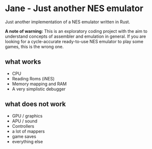 # Jane - Just another NES emulator

Just another implementation of a NES emulator written in Rust.

**A note of warning:** This is an exploratory coding project with the aim to understand concepts of assembler and emulation in general. If you are looking for a cycle-accurate ready-to-use NES emulator to play some games, this is the wrong one. 

## what works
* CPU
* Reading Roms (iNES) 
* Memory mapping and RAM
* A very simplistic debugger

## what does not work
* GPU / graphics
* APU / sound
* Controllers
* a lot of mappers
* game saves
* everything else
